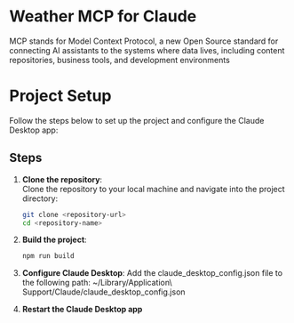 
# Weather MCP for Claude

MCP stands for Model Context Protocol, a new Open Source standard for connecting AI assistants to the systems where data lives, including content repositories, business tools, and development environments

# Project Setup

Follow the steps below to set up the project and configure the Claude Desktop app:

## Steps

1. **Clone the repository**:  
   Clone the repository to your local machine and navigate into the project directory:  
   ```bash
   git clone <repository-url>
   cd <repository-name>

2. **Build the project**:
    ```bash
    npm run build

3. **Configure Claude Desktop**:
    Add the claude_desktop_config.json file to the following path:
    ~/Library/Application\ Support/Claude/claude_desktop_config.json

4. **Restart the Claude Desktop app**
